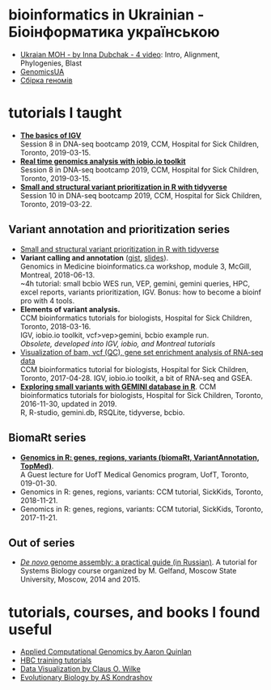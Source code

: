 # bioinformatics in Ukrainian - Біоінформатика українською

* [Ukraian MOH - by Inna Dubchak - 4 video](https://www.youtube.com/watch?v=HsBBIJEkf3k): Intro, Alignment, Phylogenies, Blast
* [GenomicsUA](https://www.youtube.com/c/NGOGenomicsUA/videos)
* [Сбірка геномів](https://ukr.legatechnics.com/de-novo-genome-assembly-what-every-biologist-should-know-53879722)

# tutorials I taught

* [**The basics of IGV**](https://docs.google.com/presentation/d/1dUNRB76aZpQgJjPqR_nhzPKztfd9uV5biOTprONc7MU/edit?usp=sharing)\
Session 8 in DNA-seq bootcamp 2019, CCM, Hospital for Sick Children, Toronto, 2019-03-15.
* [**Real time genomics analysis with iobio.io toolkit**](https://docs.google.com/presentation/d/1PdSo2VvHyMDbiX_tMLWkxOYLCpYE4dA0HCjmg56LCmo/edit?usp=sharing])\
Session 8 in DNA-seq bootcamp 2019, CCM, Hospital for Sick Children, Toronto, 2019-03-15.
* [**Small and structural variant prioritization in R with tidyverse**](https://docs.google.com/presentation/d/1SBeRCSlwfsLOLvx5fSDHd1sM2Hu3lwgDSB__TAduuSg/edit?usp=sharing)\
Session 10 in DNA-seq bootcamp 2019, CCM, Hospital for Sick Children, Toronto, 2019-03-22.

## Variant annotation and prioritization series
* [Small and structural variant prioritization in R with tidyverse](https://docs.google.com/presentation/d/1SBeRCSlwfsLOLvx5fSDHd1sM2Hu3lwgDSB__TAduuSg/edit?usp=sharing)
* **Variant calling and annotation** ([gist](https://gist.github.com/naumenko-sa/82df1cb7d9b5f64691bf437f0eb455f0), [slides](https://drive.google.com/open?id=158TJQTiluXCbTEcasNp0WfTylhykwtAk)).\
Genomics in Medicine bioinformatics.ca workshop, module 3, McGill, Montreal, 2018-06-13. \
~4h tutorial: small bcbio WES run, VEP, gemini, gemini queries, HPC, excel reports, variants prioritization, IGV. Bonus: how to become a bioinf pro with 4 tools.
* **Elements of variant analysis.**\
CCM bioinformatics tutorials for biologists, Hospital for Sick Children, Toronto, 2018-03-16.\
IGV, iobio.io toolkit, vcf>vep>gemini, bcbio example run.\
*Obsolete, developed into IGV, iobio, and Montreal tutorials*
* [Visualization of bam, vcf (QC), gene set enrichment analysis of RNA-seq data](https://docs.google.com/presentation/d/1RRnTsTWYn-Yo5OahbFj4F4ViWPuHIvMkzfYrOqxutv0/edit?usp=sharing)\
CCM bioinformatics tutorial for biologists, Hospital for Sick Children, Toronto, 2017-04-28.
IGV, iobio.io toolkit, a bit of RNA-seq and GSEA.
* [**Exploring small variants with GEMINI database in R**](https://docs.google.com/presentation/d/1DQ0dInX2VXSYE137nOzgeFKVOv5Ww5OBIENjBZRQDr0/edit?usp=sharing).
CCM bioinformatics tutorials for biologists, Hospital for Sick Children, Toronto, 2016-11-30, updated in 2019.\
R, R-studio, gemini.db, RSQLite, tidyverse, bcbio.

## BiomaRt series
* [**Genomics in R: genes, regions, variants (biomaRt, VariantAnnotation, TopMed)**](https://docs.google.com/presentation/d/1rTG-FDQ9y8c8e6cO1WdVwq0_BF_R1VRrjTgUD1Vmv54/edit?usp=sharing).\
A Guest lecture for UofT Medical Genomics program, UofT, Toronto, 019-01-30.
* Genomics in R: genes, regions, variants: CCM tutorial, SickKids, Toronto, 2018-11-21.
* Genomics in R: genes, regions, variants: CCM tutorial, SickKids, Toronto, 2017-11-21.

## Out of series
* [*De novo* genome assembly: a practical guide (in Russian)](http://makarich.fbb.msu.ru/snaumenko/ngs_lecture/naumenko.genome_assembly-n.pdf).
A tutorial for Systems Biology course organized by M. Gelfand, Moscow State University, Moscow, 2014 and 2015.

# tutorials, courses, and books I found useful
* [Applied Computational Genomics by Aaron Quinlan](https://github.com/quinlan-lab/applied-computational-genomics)
* [HBC training tutorials](https://github.com/hbctraining)
* [Data Visualization by Claus O. Wilke](https://serialmentor.com/dataviz/)
* [Evolutionary Biology by AS Kondrashov](https://www.youtube.com/watch?v=fKv2UBkfmA0&list=PLfMMXtHYUY1r6ONv8pzOXCIt5BzH7gxPs)
